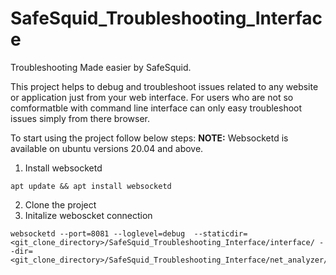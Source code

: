 # SafeSquid_Troubleshooting_Interface
Troubleshooting Made easier by SafeSquid.

This project helps to debug and troubleshoot issues related to any website or application just from your web interface.
For users who are not so comformatble with command line interface can only easy troubleshoot issues simply from there browser.

To start using the project follow below steps:
**NOTE:** Websocketd is available on ubuntu versions 20.04 and above.
1. Install websocketd
```
apt update && apt install websocketd
```
2. Clone the project
3. Initalize weboscket connection
```
websocketd --port=8081 --loglevel=debug  --staticdir=<git_clone_directory>/SafeSquid_Troubleshooting_Interface/interface/ --dir=<git_clone_directory>/SafeSquid_Troubleshooting_Interface/net_analyzer/scripts/
```
